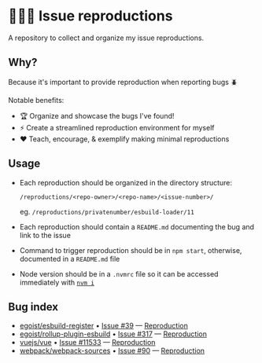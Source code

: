 # 🐞🐛🐜 Issue reproductions

A repository to collect and organize my issue reproductions.

## Why?
Because it's important to provide reproduction when reporting bugs 🪲

Notable benefits:
- 🏆 Organize and showcase the bugs I've found!
- ⚡️ Create a streamlined reproduction environment for myself
- ❤️ Teach, encourage, & exemplify making minimal reproductions

## Usage
- Each reproduction should be organized in the directory structure:
	```
	/reproductions/<repo-owner>/<repo-name>/<issue-number>/
	```
	eg. `/reproductions/privatenumber/esbuild-loader/11`

- Each reproduction should contain a `README.md` documenting the bug and link to the issue
- Command to trigger reproduction should be in `npm start`, otherwise, documented in a `README.md` file
- Node version should be in a `.nvmrc` file so it can be accessed immediately with [`nvm i`](http://nvm.sh/)


## Bug index
<!-- bugIndex:start -->
- [egoist/esbuild-register](https://github.com/egoist/esbuild-register) • [Issue #39](https://github.com/egoist/esbuild-register/issues/39) — [Reproduction](reproductions/egoist/esbuild-register/39)
- [egoist/rollup-plugin-esbuild](https://github.com/egoist/rollup-plugin-esbuild) • [Issue #317](https://github.com/egoist/rollup-plugin-esbuild/issues/317) — [Reproduction](reproductions/egoist/rollup-plugin-esbuild/317)
- [vuejs/vue](https://github.com/vuejs/vue) • [Issue #11533](https://github.com/vuejs/vue/issues/11533) — [Reproduction](reproductions/vuejs/vue/11533)
- [webpack/webpack-sources](https://github.com/webpack/webpack-sources) • [Issue #90](https://github.com/webpack/webpack-sources/issues/90) — [Reproduction](reproductions/webpack/webpack-sources/90)
<!-- bugIndex:end -->
